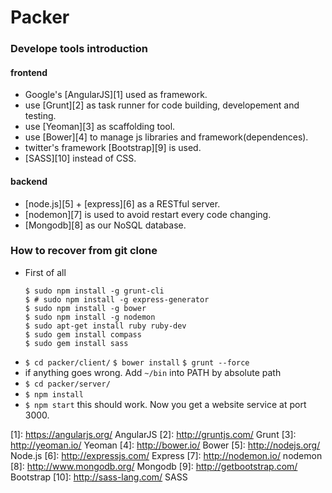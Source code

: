 Packer
=========

### Develope tools introduction

#### frontend
* Google's [AngularJS][1] used as framework.
* use [Grunt][2] as task runner for code building, developement and testing.
* use [Yeoman][3] as scaffolding tool.
* use [Bower][4] to manage js libraries and framework(dependences).
* twitter's framework [Bootstrap][9] is used.
* [SASS][10] instead of CSS.

#### backend
* [node.js][5] + [express][6] as a RESTful server.
* [nodemon][7] is used to avoid restart every code changing.
* [Mongodb][8] as our NoSQL database.


### How to recover from git clone
* First of all
  ```
  $ sudo npm install -g grunt-cli
  $ # sudo npm install -g express-generator
  $ sudo npm install -g bower
  $ sudo npm install -g nodemon
  $ sudo apt-get install ruby ruby-dev 
  $ sudo gem install compass
  $ sudo gem install sass
  ```
* `$ cd packer/client/`
  `$ bower install`
  `$ grunt --force`
* if anything goes wrong. Add `~/bin` into PATH by absolute path
* `$ cd packer/server/`
* `$ npm install`
* `$ npm start` this should work. Now you get a website service at port 3000.

[1]: https://angularjs.org/ AngularJS
[2]: http://gruntjs.com/ Grunt
[3]: http://yeoman.io/ Yeoman
[4]: http://bower.io/ Bower
[5]: http://nodejs.org/ Node.js
[6]: http://expressjs.com/ Express
[7]: http://nodemon.io/ nodemon
[8]: http://www.mongodb.org/ Mongodb
[9]: http://getbootstrap.com/ Bootstrap
[10]: http://sass-lang.com/ SASS
